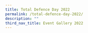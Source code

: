 ```yaml
---
title: Total Defence Day 2022
permalink: /total-defence-day-2022/
description: ""
third_nav_title: Event Gallery 2022
---
```

